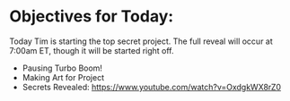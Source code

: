 # Objectives for Today:

Today Tim is starting the top secret project. The full reveal will occur at 7:00am ET, though it will be started right off.

- Pausing Turbo Boom!
- Making Art for Project
- Secrets Revealed: https://www.youtube.com/watch?v=OxdgkWX8rZ0
